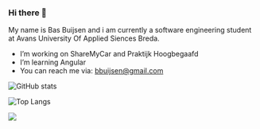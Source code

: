 ### Hi there 👋
My name is Bas Buijsen and i am currently a software engineering student at Avans University Of Applied Siences Breda.
<br/>
- I’m working on ShareMyCar and Praktijk Hoogbegaafd
- I’m learning Angular
- You can reach me via: bbuijsen@gmail.com

![GitHub stats](https://github-readme-stats.vercel.app/api?username=deBasMan21&show_icons=true&theme=dark&count_private=true)

![Top Langs](https://github-readme-stats.vercel.app/api/top-langs/?username=deBasMan21&theme=dark&langs_count=10&layout=compact&hide=html,css,scss)

![](https://visitor-badge.laobi.icu/badge?page_id=deBasMan21.deBasMan21)
